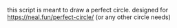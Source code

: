 this script is meant to draw a perfect circle. designed for https://neal.fun/perfect-circle/ (or any other circle needs)